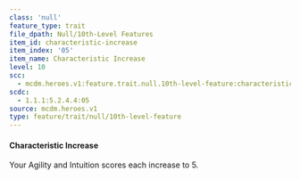 ```yaml
---
class: 'null'
feature_type: trait
file_dpath: Null/10th-Level Features
item_id: characteristic-increase
item_index: '05'
item_name: Characteristic Increase
level: 10
scc:
  - mcdm.heroes.v1:feature.trait.null.10th-level-feature:characteristic-increase
scdc:
  - 1.1.1:5.2.4.4:05
source: mcdm.heroes.v1
type: feature/trait/null/10th-level-feature
---
```


#### Characteristic Increase

Your Agility and Intuition scores each increase to 5.
